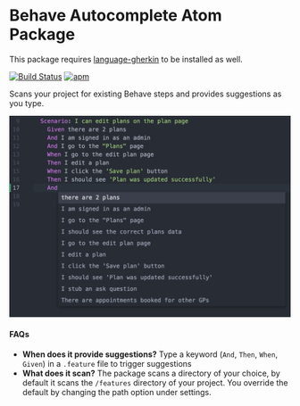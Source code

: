 # Behave Autocomplete Atom Package

This package requires [language-gherkin](https://atom.io/packages/language-gherkin) to be installed as well.

[![Build Status](https://travis-ci.org/scato/atom-behave-autocomplete.svg?branch=master)](https://travis-ci.org/scato/atom-behave-autocomplete)
[![apm](https://img.shields.io/apm/dm/behave-autocomplete.svg)]()

Scans your project for existing Behave steps and provides suggestions as you type.

![Behave Autocomplete Screenshot](https://raw.githubusercontent.com/scato/atom-behave-autocomplete/master/images/behave_autocomplete.jpg)

#### FAQs
* __When does it provide suggestions?__ Type a keyword (`And`, `Then`, `When`, `Given`) in a `.feature` file to trigger suggestions
* __What does it scan?__ The package scans a directory of your choice, by default it scans the `/features` directory of your project. You override the default by changing the path option under settings.
